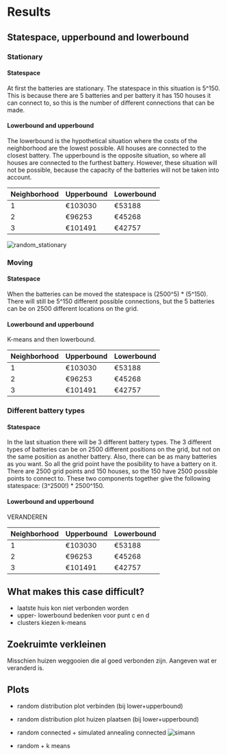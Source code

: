 # Results

## Statespace, upperbound and lowerbound
### Stationary
#### Statespace
At first the batteries are stationary. The statespace in this situation is
5^150. This is because there are 5 batteries and per battery it has 150 houses
it can connect to, so this is the number of different connections that can be made.

#### Lowerbound and upperbound
The lowerbound is the hypothetical situation where the costs of the neighborhood are the lowest possible.
All houses are connected to the closest battery. The upperbound is the opposite situation, so where all houses
are connected to the furthest battery. However, these situation will not be possible, because the capacity of 
the batteries will not be taken into account.

| Neighborhood | Upperbound | Lowerbound |
| ------------ | ---------- | ---------- |
| 1            | €103030    | €53188     |
| 2            | €96253     | €45268     |
| 3            | €101491    | €42757     |

![random_stationary](https://user-images.githubusercontent.com/44001399/49597905-bd7b4200-f97d-11e8-9c74-5e2a9ab4fab1.png)


### Moving  
#### Statespace
When the batteries can be moved the statespace is (2500^5) * (5^150). There will still be 5^150 different possible connections, but the 5 batteries can be on 2500 different locations on the grid.

#### Lowerbound and upperbound
K-means and then lowerbound.

| Neighborhood | Upperbound | Lowerbound |
| ------------ | ---------- | ---------- |
| 1            | €103030    | €53188     |
| 2            | €96253     | €45268     |
| 3            | €101491    | €42757     |

### Different battery types
#### Statespace
In the last situation there will be 3 different battery types. The 3 different types of batteries can be on 2500 different positions on the grid, but not on the same position as another battery. Also, there can be as many batteries as you want. So all the grid point have the posibility to have a battery on it. There are 2500 grid points and 150 houses, so the 150 have 2500 possible points to connect to. These two components together give the following statespace: (3^2500!) * 2500^150.

#### Lowerbound and upperbound
VERANDEREN

| Neighborhood | Upperbound | Lowerbound |
| ------------ | ---------- | ---------- |
| 1            | €103030    | €53188     |
| 2            | €96253     | €45268     |
| 3            | €101491    | €42757     |

## What makes this case difficult?
- laatste huis kon niet verbonden worden
- upper- lowerbound bedenken voor punt c en d
- clusters kiezen k-means

## Zoekruimte verkleinen
Misschien huizen weggooien die al goed verbonden zijn. Aangeven wat er veranderd is.

## Plots
- random distribution plot verbinden (bij lower+upperbound)
- random distribution plot huizen plaatsen (bij lower+upperbound)
- random connected + simulated annealing connected
![simann](https://user-images.githubusercontent.com/44001399/49603363-59f81100-f98b-11e8-815e-ef5e024c919e.png)

- random + k means

